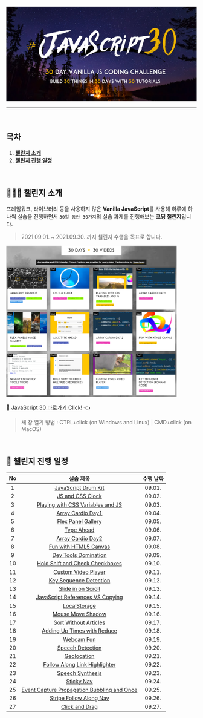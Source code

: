 <div align="center">    
  <br />
  <img src="./readme_assets/js30_logo.jpg" alt="JavaScript 30" height="250px" />
  <hr />
  <br />
</div>

## 목차

1. [**챌린지 소개**](#1)
2. [**챌린지 진행 일정**](#2)

<br />

<div id="1"></div>

## 💁🏻‍♂ 챌린지 소개

프레임워크, 라이브러리 등을 사용하지 않은 **Vanilla JavaScript**를 사용해 하루에 하나씩 실습을 진행하면서 `30일 동안 30가지`의 실습 과제를 진행해보는 **코딩 챌린지**입니다.

> 2021.09.01. ~ 2021.09.30. 까지 챌린지 수행을 목표로 합니다.

<img src="./readme_assets/example-page.png" alt="30 DAYS x 30 VIDEOS" height="400px" />

[🔗 JavaScript 30 바로가기 Click!](https://javascript30.com/) 👈

> 새 창 열기 방법 : CTRL+click (on Windows and Linux) | CMD+click (on MacOS)

<br />

<div id="2"></div>

## 📅 챌린지 진행 일정

| No  |                                                                           실습 제목                                                                            | 수행 날짜 |
| :-: | :------------------------------------------------------------------------------------------------------------------------------------------------------------: | :-------: |
|  1  |                         [JavaScript Drum Kit](https://github.com/JeongHwan-dev/javascript30-course/tree/master/01-JavaScript-Drum-Kit)                         |  09.01.   |
|  2  |                            [JS and CSS Clock](https://github.com/JeongHwan-dev/javascript30-course/tree/master/02-JS-and-CSS-Clock)                            |  09.02.   |
|  3  |                     [Playing with CSS Variables and JS](https://github.com/JeongHwan-dev/javascript30-course/tree/master/03-CSS-Variables)                     |  09.03.   |
|  4  |                           [Array Cardio Day1](https://github.com/JeongHwan-dev/javascript30-course/tree/master/04-Array-Cardio-Day1)                           |  09.04.   |
|  5  |                          [Flex Panel Gallery](https://github.com/JeongHwan-dev/javascript30-course/tree/master/05-Flex-Panel-Gallery)                          |  09.05.   |
|  6  |                                  [Type Ahead](https://github.com/JeongHwan-dev/javascript30-course/tree/master/06-Type-Ahead)                                  |  09.06.   |
|  7  |                           [Array Cardio Day2](https://github.com/JeongHwan-dev/javascript30-course/tree/master/07-Array-Cardio-Day2)                           |  09.07.   |
|  8  |                       [Fun with HTML5 Canvas](https://github.com/JeongHwan-dev/javascript30-course/tree/master/08-Fun-with-HTML5-Canvas)                       |  09.08.   |
|  9  |                        [Dev Tools Domination](https://github.com/JeongHwan-dev/javascript30-course/tree/master/09-Dev-Tools-Domination)                        |  09.09.   |
| 10  |             [Hold Shift and Check Checkboxes](https://github.com/JeongHwan-dev/javascript30-course/tree/master/10-Hold-Shift-and-Check-Checkboxes)             |  09.10.   |
| 11  |                         [Custom Video Player](https://github.com/JeongHwan-dev/javascript30-course/tree/master/11-Custom-Video-Player)                         |  09.11.   |
| 12  |                      [Key Sequence Detection](https://github.com/JeongHwan-dev/javascript30-course/tree/master/12-Key-Sequence-Detection)                      |  09.12.   |
| 13  |                          [Slide in on Scroll](https://github.com/JeongHwan-dev/javascript30-course/tree/master/13-Slide-in-on-Scroll)                          |  09.13.   |
| 14  |            [JavaScript References VS Copying](https://github.com/JeongHwan-dev/javascript30-course/tree/master/14-JavaScript-References-VS-Copying)            |  09.14.   |
| 15  |                                [LocalStorage](https://github.com/JeongHwan-dev/javascript30-course/tree/master/15-LocalStorage)                                |  09.15.   |
| 16  |                           [Mouse Move Shadow](https://github.com/JeongHwan-dev/javascript30-course/tree/master/16-Mouse-Move-Shadow)                           |  09.16.   |
| 17  |                       [Sort Without Articles](https://github.com/JeongHwan-dev/javascript30-course/tree/master/17-Sort-Without-Articles)                       |  09.17.   |
| 18  |                 [Adding Up Times with Reduce](https://github.com/JeongHwan-dev/javascript30-course/tree/master/18-Adding-Up-Times-with-Reduce)                 |  09.18.   |
| 19  |                                  [Webcam Fun](https://github.com/JeongHwan-dev/javascript30-course/tree/master/19-Webcam-Fun)                                  |  09.19.   |
| 20  |                            [Speech Detection](https://github.com/JeongHwan-dev/javascript30-course/tree/master/20-Speech-Detection)                            |  09.20.   |
| 21  |                                 [Geolocation](https://github.com/JeongHwan-dev/javascript30-course/tree/master/21-Geolocation)                                 |  09.21.   |
| 22  |               [Follow Along Link Highlighter](https://github.com/JeongHwan-dev/javascript30-course/tree/master/22-Follow-Along-Link-Highlighter)               |  09.22.   |
| 23  |                            [Speech Synthesis](https://github.com/JeongHwan-dev/javascript30-course/tree/master/23-Speech-Synthesis)                            |  09.23.   |
| 24  |                                  [Sticky Nav](https://github.com/JeongHwan-dev/javascript30-course/tree/master/24-Sticky-Nav)                                  |  09.24.   |
| 25  | [Event Capture Propagation Bubbling and Once](https://github.com/JeongHwan-dev/javascript30-course/tree/master/25-Event-Capture-Propagation-Bubbling-and-Once) |  09.25.   |
| 26  |                     [Stripe Follow Along Nav](https://github.com/JeongHwan-dev/javascript30-course/tree/master/26-Stripe-Follow-Along-Nav)                     |  09.26.   |
| 27  |                              [Click and Drag](https://github.com/JeongHwan-dev/javascript30-course/tree/master/27-Click-and-Drag)                              |  09.27.   |

